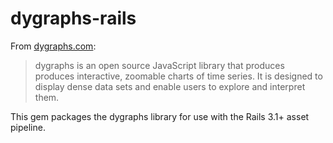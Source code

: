 dygraphs-rails
==============

From [dygraphs.com](http://dygraphs.com):

> dygraphs is an open source JavaScript library that produces produces
> interactive, zoomable charts of time series. It is designed to display dense
> data sets and enable users to explore and interpret them.

This gem packages the dygraphs library for use with the Rails 3.1+ asset
pipeline.
